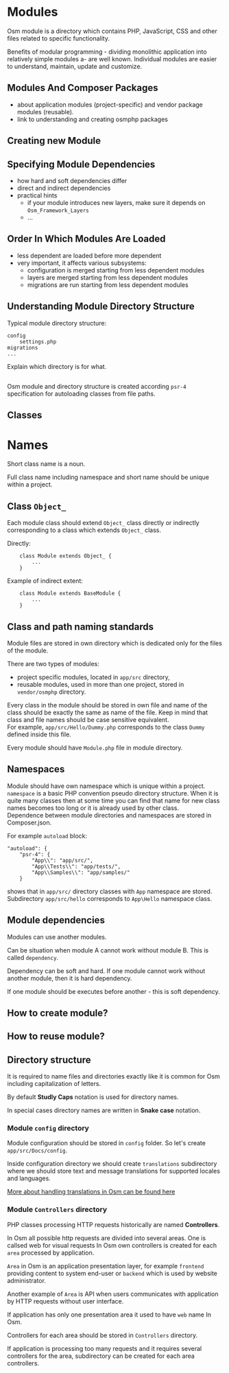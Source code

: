 # Modules

Osm module is a directory which contains PHP, JavaScript, CSS and other files 
related to specific functionality.

Benefits of modular programming - dividing monolithic application into relatively simple modules a- are well known. Individual modules are easier to understand, maintain, update and customize.

## Modules And Composer Packages ##

* about application modules (project-specific) and vendor package modules (reusable).
* link to understanding and creating osmphp packages
 
## Creating new Module ##

## Specifying Module Dependencies ##

* how hard and soft dependencies differ
* direct and indirect dependencies
* practical hints
	* if your module introduces new layers, make sure it depends on `Osm_Framework_Layers`
	* ...

## Order In Which Modules Are Loaded ##

* less dependent are loaded before more dependent
* very important, it affects various subsystems:
	* configuration is merged starting from less dependent modules
	* layers are merged starting from less dependent modules
	* migrations are run starting from less dependent modules

## Understanding Module Directory Structure ##

Typical module directory structure:

	config
		settings.php
	migrations
	...

Explain which directory is for what.	

##  ##
Osm module and directory structure is created according `psr-4` specification for autoloading classes from file paths.


Classes
-----------------

# Names
Short class name is a noun. 

Full class name including namespace and short name should be unique within a project.

## Class `Object_`
Each module class should extend `Object_` class directly or indirectly corresponding to a class which extends `Object_` class. 

Directly:

		class Module extends Object_ {
			...
		}

Example of indirect extent:

		class Module extends BaseModule {
			...
		}
		
## Class and path naming standards
Module files are stored in own directory which is dedicated only for the files of the module. 

There are two types of modules: 

  - project specific modules, located in `app/src` directory,
  - reusable modules, used in more than one project, stored in `vendor/osmphp` directory. 

Every class in the module should be stored in own file and name of the class should be exactly the same as name of the file.
Keep in mind that class and file names should be case sensitive equivalent.  
For example, `app/src/Hello/Dummy.php` corresponds to the class `Dummy` defined inside this file.

Every module should have `Module.php` file in module directory. 

## Namespaces
Module should have own namespace which is unique within a project. `namespace` is a basic PHP convention pseudo directory structure. When it is quite many classes then at some time you can find that name for new class names becomes too long or it is already used by other class.  
Dependence between module directories and namespaces are stored in Composer.json. 

For example `autoload` block:

    "autoload": {
        "psr-4": {
            "App\\": "app/src/",
            "App\\Tests\\": "app/tests/",
            "App\\Samples\\": "app/samples/"
        }

shows that in `app/src/` directory classes with `App` namespace are stored.
Subdirectory `app/src/hello` corresponds to `App\Hello` namespace class. 

## Module dependencies
Modules can use another modules. 

Can be situation when module A cannot work without module B. This is called `dependency`. 

Dependency can be soft and hard. If one module cannot work without another module, then it is hard dependency.

If one module should be executes before another - this is soft dependency.

## How to create module?

## How to reuse module?

## Directory structure

It is required to name files and directories exactly like it is 
common for Osm including capitalization of letters.

By default **Studly Caps** notation is used for directory names.

In special cases directory names are written in **Snake case** notation.

### Module `config` directory 


Module configuration should be stored in `config` folder. So let's create `app/src/Docs/config`.

Inside configuration directory we should create `translations` subdirectory where we should store text and message translations for supported locales and languages.

[More about handling translations in Osm can be found here](../development-basics/translations)


### Module `Controllers` directory ##

PHP classes processing HTTP requests historically are named **Controllers**.

In Osm all possible http requests are divided into several areas. 
One is callsed web for visual requests 
In Osm own controllers is created for each `area` processed by application.

`Area` in Osm is an application presentation layer, 
for example `frontend` providing content to system end-user 
or `backend` which is used by website administrator. 

Another example of `Area` is API when users communicates with application by HTTP requests without user interface.

If application has only one presentation area it used to have `web` name In Osm. 

Controllers for each area should be stored in `Controllers` directory. 

If application is processing too many requests and it requires several controllers for the area, subdirectory can be created for each area controllers. 


